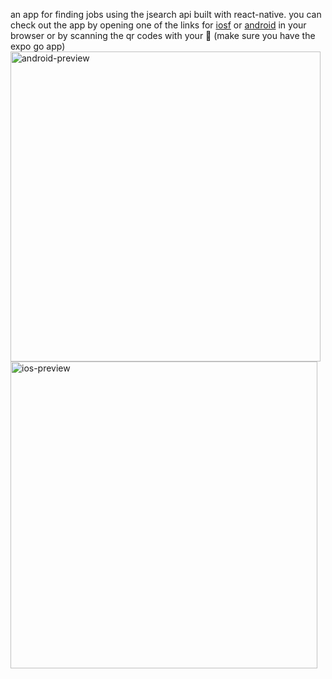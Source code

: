 an app for finding jobs using the jsearch api built with react-native. you can check out the app by opening one of the links for [iosf](exp://u.expo.dev/update/129e218b-1f3c-4055-b7c4-6f02a0f0044f) or [android](exp://u.expo.dev/update/3f977753-5aaf-472f-bc2e-82943826d977) in your browser or by scanning the qr codes with your 📸  (make sure you have the expo go app) <img width="496" alt="android-preview" src="https://github.com/kouglas/job-app/assets/25935404/5afe2403-823b-485d-ad38-5d4a9df8cb9c">
<img width="491" alt="ios-preview" src="https://github.com/kouglas/job-app/assets/25935404/cc31dd84-a1c5-4e0a-995d-2a424430c331">
